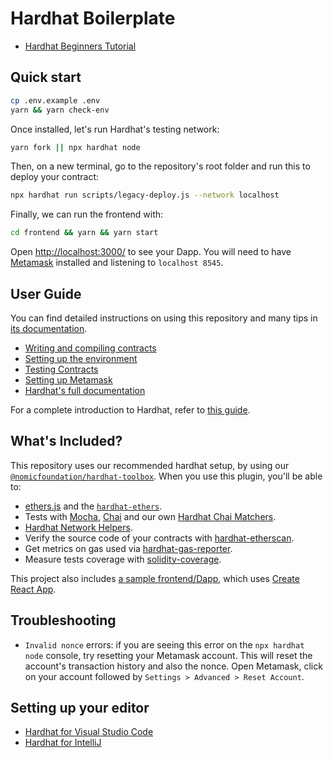 # Hardhat Boilerplate

 * [Hardhat Beginners Tutorial](https://hardhat.org/tutorial)

## Quick start

```sh
cp .env.example .env
yarn && yarn check-env
```

Once installed, let's run Hardhat's testing network:

```sh
yarn fork || npx hardhat node 
```

Then, on a new terminal, go to the repository's root folder and run this to
deploy your contract:

```sh
npx hardhat run scripts/legacy-deploy.js --network localhost
```

Finally, we can run the frontend with:

```sh
cd frontend && yarn && yarn start
```

Open [http://localhost:3000/](http://localhost:3000/) to see your Dapp. You will
need to have [Metamask](https://metamask.io) installed and listening to
`localhost 8545`.

## User Guide

You can find detailed instructions on using this repository and many tips in [its documentation](https://hardhat.org/tutorial).

- [Writing and compiling contracts](https://hardhat.org/tutorial/writing-and-compiling-contracts/)
- [Setting up the environment](https://hardhat.org/tutorial/setting-up-the-environment/)
- [Testing Contracts](https://hardhat.org/tutorial/testing-contracts/)
- [Setting up Metamask](https://hardhat.org/tutorial/boilerplate-project#how-to-use-it)
- [Hardhat's full documentation](https://hardhat.org/docs/)

For a complete introduction to Hardhat, refer to [this guide](https://hardhat.org/getting-started/#overview).

## What's Included?

This repository uses our recommended hardhat setup, by using our [`@nomicfoundation/hardhat-toolbox`](https://hardhat.org/hardhat-runner/plugins/nomicfoundation-hardhat-toolbox). When you use this plugin, you'll be able to:

- [ethers.js](https://docs.ethers.io/v5/) and the [`hardhat-ethers`](https://hardhat.org/hardhat-runner/plugins/nomiclabs-hardhat-ethers).
- Tests with [Mocha](https://mochajs.org/), [Chai](https://chaijs.com/) and our own [Hardhat Chai Matchers](https://hardhat.org/hardhat-chai-matchers).
- [Hardhat Network Helpers](https://hardhat.org/hardhat-network-helpers).
- Verify the source code of your contracts with [hardhat-etherscan](https://hardhat.org/hardhat-runner/plugins/nomiclabs-hardhat-etherscan).
- Get metrics on gas used via [hardhat-gas-reporter](https://github.com/cgewecke/hardhat-gas-reporter).
- Measure tests coverage with [solidity-coverage](https://github.com/sc-forks/solidity-coverage).

This project also includes [a sample frontend/Dapp](./frontend), which uses [Create React App](https://github.com/facebook/create-react-app).

## Troubleshooting

- `Invalid nonce` errors: if you are seeing this error on the `npx hardhat node`
  console, try resetting your Metamask account. This will reset the account's
  transaction history and also the nonce. Open Metamask, click on your account
  followed by `Settings > Advanced > Reset Account`.

## Setting up your editor

 * [Hardhat for Visual Studio Code](https://hardhat.org/hardhat-vscode) 
 * [Hardhat for IntelliJ](https://plugins.jetbrains.com/plugin/18551-hardhat)
